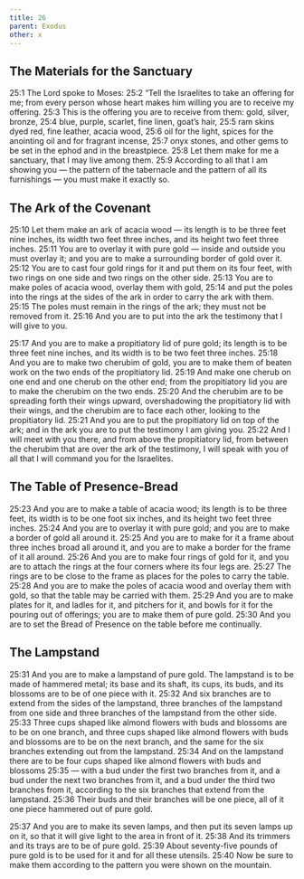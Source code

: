 ```yaml
---
title: 26
parent: Exodus
other: x
---
```


## The Materials for the Sanctuary

<a name="25:1">25:1</a> The Lord spoke to Moses: <a name="25:2">25:2</a> “Tell the Israelites to take an offering for me; from every person whose heart makes him willing you are to receive my offering. <a name="25:3">25:3</a> This is the offering you are to receive from them: gold, silver, bronze, <a name="25:4">25:4</a> blue, purple, scarlet, fine linen, goat’s hair, <a name="25:5">25:5</a> ram skins dyed red, fine leather, acacia wood, <a name="25:6">25:6</a> oil for the light, spices for the anointing oil and for fragrant incense, <a name="25:7">25:7</a> onyx stones, and other gems to be set in the ephod and in the breastpiece. <a name="25:8">25:8</a> Let them make for me a sanctuary, that I may live among them. <a name="25:9">25:9</a> According to all that I am showing you — the pattern of the tabernacle and the pattern of all its furnishings  —  you must make it exactly so.

## The Ark of the Covenant

<a name="25:10">25:10</a> Let them make an ark of acacia wood  —  its length is to be three feet nine inches, its width two feet three inches, and its height two feet three inches. <a name="25:11">25:11</a> You are to overlay it with pure gold — inside and outside you must overlay it; and you are to make a surrounding border of gold over it. <a name="25:12">25:12</a> You are to cast four gold rings for it and put them on its four feet, with two rings on one side and two rings on the other side. <a name="25:13">25:13</a> You are to make poles of acacia wood, overlay them with gold, <a name="25:14">25:14</a> and put the poles into the rings at the sides of the ark in order to carry the ark with them. <a name="25:15">25:15</a> The poles must remain in the rings of the ark; they must not be removed from it. <a name="25:16">25:16</a> And you are to put into the ark the testimony that I will give to you.

<a name="25:17">25:17</a> And you are to make a propitiatory lid of pure gold; its length is to be three feet nine inches, and its width is to be two feet three inches. <a name="25:18">25:18</a> And you are to make two cherubim of gold, you are to make them of beaten work on the two ends of the propitiatory lid. <a name="25:19">25:19</a> And make one cherub on one end and one cherub on the other end; from the propitiatory lid you are to make the cherubim on the two ends. <a name="25:20">25:20</a> And the cherubim are to be spreading forth their wings upward, overshadowing the propitiatory lid with their wings, and the cherubim are to face each other, looking to the propitiatory lid. <a name="25:21">25:21</a> And you are to put the propitiatory lid on top of the ark; and in the ark you are to put the testimony I am giving you. <a name="25:22">25:22</a> And I will meet with you there, and from above the propitiatory lid, from between the cherubim that are over the ark of the testimony, I will speak with you of all that I will command you for the Israelites.

## The Table of Presence-Bread

<a name="25:23">25:23</a> And you are to make a table of acacia wood; its length is to be three feet, its width is to be one foot six inches, and its height two feet three inches. <a name="25:24">25:24</a> And you are to overlay it with pure gold; and you are to make a border of gold all around it. <a name="25:25">25:25</a> And you are to make for it a frame about three inches broad all around it, and you are to make a border for the frame of it all around. <a name="25:26">25:26</a> And you are to make four rings of gold for it, and you are to attach the rings at the four corners where its four legs are. <a name="25:27">25:27</a> The rings are to be close to the frame as places for the poles to carry the table. <a name="25:28">25:28</a> And you are to make the poles of acacia wood and overlay them with gold, so that the table may be carried with them. <a name="25:29">25:29</a> And you are to make plates for it, and ladles for it, and pitchers for it, and bowls for it for the pouring out of offerings; you are to make them of pure gold. <a name="25:30">25:30</a> And you are to set the Bread of Presence on the table before me continually.

## The Lampstand

<a name="25:31">25:31</a> And you are to make a lampstand of pure gold. The lampstand is to be made of hammered metal; its base and its shaft, its cups, its buds, and its blossoms are to be of one piece with it. <a name="25:32">25:32</a> And six branches are to extend from the sides of the lampstand, three branches of the lampstand from one side and three branches of the lampstand from the other side. <a name="25:33">25:33</a> Three cups shaped like almond flowers with buds and blossoms are to be on one branch, and three cups shaped like almond flowers with buds and blossoms are to be on the next branch, and the same for the six branches extending out from the lampstand. <a name="25:34">25:34</a> And on the lampstand there are to be four cups shaped like almond flowers with buds and blossoms <a name="25:35">25:35</a>  —  with a bud under the first two branches from it, and a bud under the next two branches from it, and a bud under the third two branches from it, according to the six branches that extend from the lampstand. <a name="25:36">25:36</a> Their buds and their branches will be one piece, all of it one piece hammered out of pure gold.

<a name="25:37">25:37</a> And you are to make its seven lamps, and then put its seven lamps up on it, so that it will give light to the area in front of it. <a name="25:38">25:38</a> And its trimmers and its trays are to be of pure gold. <a name="25:39">25:39</a> About seventy-five pounds of pure gold is to be used for it and for all these utensils. <a name="25:40">25:40</a> Now be sure to make them according to the pattern you were shown on the mountain.